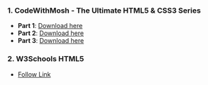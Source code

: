 ### 1. **CodeWithMosh - The Ultimate HTML5 & CSS3 Series**
- **Part 1**: [Download here](https://drive.google.com/drive/folders/14x4MvrMFmMcypklh4V2MvQPzWWyBtH2s?usp=sharing)
- **Part 2**: [Download here](https://drive.google.com/drive/folders/1d5gQO_kN-hOPFirXvMOdcpHS5IZff2gR?usp=sharing)
- **Part 3**: [Download here](https://drive.google.com/drive/folders/1aeYPCN04cjDkxVN6N1FZdZdc2EZipMRy?usp=sharing)

### 2. **W3Schools HTML5**
- [Follow Link](https://www.w3schools.com/html/default.asp)